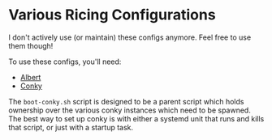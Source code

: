 # Various Ricing Configurations

I don't actively use (or maintain) these configs anymore. Feel free to use them though!

To use these configs, you'll need:

- [Albert](https://albertlauncher.github.io/)
- [Conky](https://conky.cc/)

The `boot-conky.sh` script is designed to be a parent script which holds ownership over the various conky instances which need to be spawned.
The best way to set up conky is with either a systemd unit that runs and kills that script, or just with a startup task.
